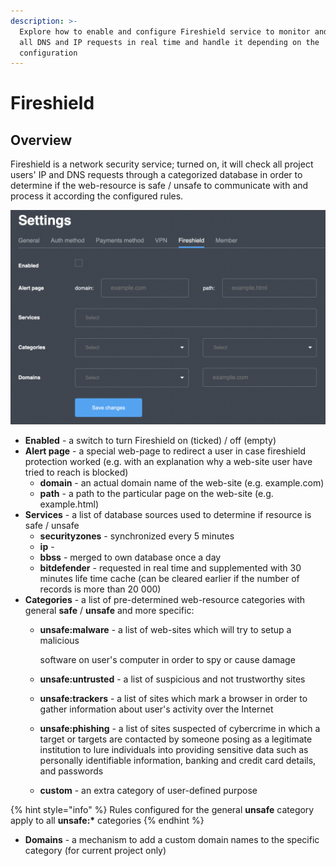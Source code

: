 ```yaml
---
description: >-
  Explore how to enable and configure Fireshield service to monitor and control
  all DNS and IP requests in real time and handle it depending on the
  configuration
---
```


# Fireshield

## Overview

Fireshield is a network security service; turned on, it will check all project users' IP and DNS requests through a categorized database in order to determine if the web-resource is safe / unsafe to communicate with and process it according the configured rules.

![Fireshield settings page](../../.gitbook/assets/screenshot-2021-05-28-at-17.29.09.png)

* **Enabled** - a switch to turn Fireshield on \(ticked\) / off \(empty\)
* **Alert page** - a special web-page to redirect a user in case fireshield protection worked \(e.g. with an explanation why a web-site user have tried to reach is blocked\)
  * **domain** - an actual domain name of the web-site \(e.g. example.com\)
  * **path** - a path to the particular page on the web-site \(e.g. example.html\)
* **Services** - a list of database sources used to determine if resource is safe / unsafe
  * **securityzones** - synchronized every 5 minutes
  * **ip** - 
  * **bbss** - merged to own database once a day
  * **bitdefender** - requested in real time and supplemented with 30 minutes life time cache \(can be cleared earlier if the number of records is more than 20 000\)
* **Categories** - a list of pre-determined web-resource categories with general **safe** / **unsafe** and more specific:
  * **unsafe:malware** - a list of web-sites which will try to setup a malicious

    software on user's computer in order to spy or cause damage

  * **unsafe:untrusted** - a list of suspicious and not trustworthy sites
  * **unsafe:trackers** - a list of sites which mark a browser in order to gather information about user's activity over the Internet
  * **unsafe:phishing** - a list of sites suspected of cybercrime in which a target or targets are contacted by someone posing as a legitimate institution to lure individuals into providing sensitive data such as personally identifiable information, banking and credit card details, and passwords
  * **custom** - an extra category of user-defined purpose

{% hint style="info" %}
Rules configured for the general **unsafe** category apply to all **unsafe:\*** categories
{% endhint %}

* **Domains** - a mechanism to add a custom domain names to the specific category \(for current project only\)

